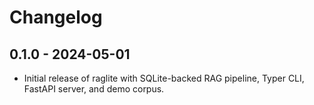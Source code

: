 # Changelog

## 0.1.0 - 2024-05-01
- Initial release of raglite with SQLite-backed RAG pipeline, Typer CLI, FastAPI server, and demo corpus.
